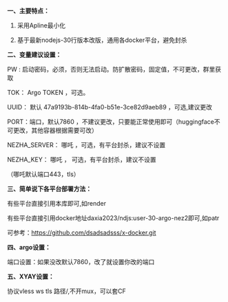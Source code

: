 **一、主要特点：**

1. 采用Apline最小化
   
2. 基于最新nodejs-30行版本改版，通用各docker平台，避免封杀

**二、变量建议设置：**

PW  : 启动密码，必须，否则无法启动。防扩散密码，固定值，不可更改，群里获取

TOK： Argo TOKEN ，可选。

UUID： 默认 47a9193b-814b-4fa0-b51e-3ce82d9aeb89 ，可选,建议更改

PORT：端口，默认7860 ，不建议更改，只要能正常使用即可（huggingface不可更改，其他容器根据需要可改）

NEZHA_SERVER： 哪吒 ，可选，有平台封杀，建议不设置

NEZHA_KEY： 哪吒 ， 可选，有平台封杀，建议不设置

（哪吒默认端口443，tls）

**三、简单说下各平台部署方法：**

有些平台直接引用本库即可,如render

有些平台直接引用docker地址daxia2023/ndjs:user-30-argo-nez2即可,如patr

可参考：https://github.com/dsadsadsss/x-docker.git

**四、argo设置：**

端口设置：如果没改默认7860，改了就设置你改的端口

**五、XYAY设置：**

协议vless ws tls 路径/,不开mux，可以套CF

